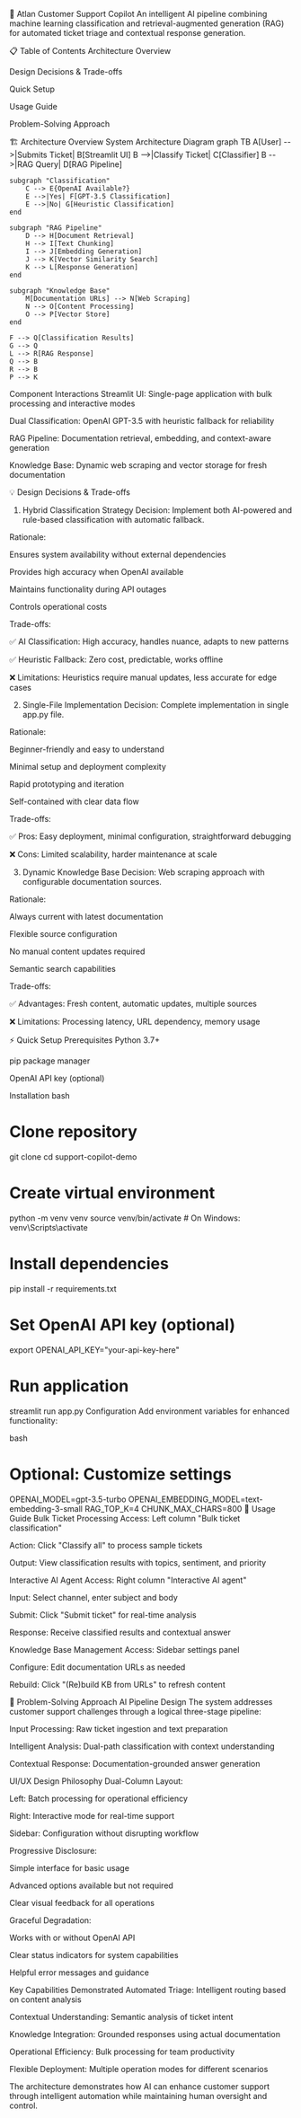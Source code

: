 🤖 Atlan Customer Support Copilot
An intelligent AI pipeline combining machine learning classification and retrieval-augmented generation (RAG) for automated ticket triage and contextual response generation.


📋 Table of Contents
Architecture Overview

Design Decisions & Trade-offs

Quick Setup

Usage Guide

Problem-Solving Approach

🏗️ Architecture Overview
System Architecture
Diagram
graph TB
    A[User] -->|Submits Ticket| B[Streamlit UI]
    B -->|Classify Ticket| C[Classifier]
    B -->|RAG Query| D[RAG Pipeline]
    
    subgraph "Classification"
        C --> E{OpenAI Available?}
        E -->|Yes| F[GPT-3.5 Classification]
        E -->|No| G[Heuristic Classification]
    end
    
    subgraph "RAG Pipeline"
        D --> H[Document Retrieval]
        H --> I[Text Chunking]
        I --> J[Embedding Generation]
        J --> K[Vector Similarity Search]
        K --> L[Response Generation]
    end
    
    subgraph "Knowledge Base"
        M[Documentation URLs] --> N[Web Scraping]
        N --> O[Content Processing]
        O --> P[Vector Store]
    end
    
    F --> Q[Classification Results]
    G --> Q
    L --> R[RAG Response]
    Q --> B
    R --> B
    P --> K


Component Interactions
Streamlit UI: Single-page application with bulk processing and interactive modes

Dual Classification: OpenAI GPT-3.5 with heuristic fallback for reliability

RAG Pipeline: Documentation retrieval, embedding, and context-aware generation

Knowledge Base: Dynamic web scraping and vector storage for fresh documentation

💡 Design Decisions & Trade-offs
1. Hybrid Classification Strategy
Decision: Implement both AI-powered and rule-based classification with automatic fallback.

Rationale:

Ensures system availability without external dependencies

Provides high accuracy when OpenAI available

Maintains functionality during API outages

Controls operational costs

Trade-offs:

✅ AI Classification: High accuracy, handles nuance, adapts to new patterns

✅ Heuristic Fallback: Zero cost, predictable, works offline

❌ Limitations: Heuristics require manual updates, less accurate for edge cases

2. Single-File Implementation
Decision: Complete implementation in single app.py file.

Rationale:

Beginner-friendly and easy to understand

Minimal setup and deployment complexity

Rapid prototyping and iteration

Self-contained with clear data flow

Trade-offs:

✅ Pros: Easy deployment, minimal configuration, straightforward debugging

❌ Cons: Limited scalability, harder maintenance at scale

3. Dynamic Knowledge Base
Decision: Web scraping approach with configurable documentation sources.

Rationale:

Always current with latest documentation

Flexible source configuration

No manual content updates required

Semantic search capabilities

Trade-offs:

✅ Advantages: Fresh content, automatic updates, multiple sources

❌ Limitations: Processing latency, URL dependency, memory usage

⚡ Quick Setup
Prerequisites
Python 3.7+

pip package manager

OpenAI API key (optional)

Installation
bash
# Clone repository
git clone <repository-url>
cd support-copilot-demo

# Create virtual environment
python -m venv venv
source venv/bin/activate  # On Windows: venv\Scripts\activate

# Install dependencies
pip install -r requirements.txt

# Set OpenAI API key (optional)
export OPENAI_API_KEY="your-api-key-here"

# Run application
streamlit run app.py
Configuration
Add environment variables for enhanced functionality:

bash
# Optional: Customize settings
OPENAI_MODEL=gpt-3.5-turbo
OPENAI_EMBEDDING_MODEL=text-embedding-3-small
RAG_TOP_K=4
CHUNK_MAX_CHARS=800
🚀 Usage Guide
Bulk Ticket Processing
Access: Left column "Bulk ticket classification"

Action: Click "Classify all" to process sample tickets

Output: View classification results with topics, sentiment, and priority

Interactive AI Agent
Access: Right column "Interactive AI agent"

Input: Select channel, enter subject and body

Submit: Click "Submit ticket" for real-time analysis

Response: Receive classified results and contextual answer

Knowledge Base Management
Access: Sidebar settings panel

Configure: Edit documentation URLs as needed

Rebuild: Click "(Re)build KB from URLs" to refresh content

🎯 Problem-Solving Approach
AI Pipeline Design
The system addresses customer support challenges through a logical three-stage pipeline:

Input Processing: Raw ticket ingestion and text preparation

Intelligent Analysis: Dual-path classification with context understanding

Contextual Response: Documentation-grounded answer generation

UI/UX Design Philosophy
Dual-Column Layout:

Left: Batch processing for operational efficiency

Right: Interactive mode for real-time support

Sidebar: Configuration without disrupting workflow

Progressive Disclosure:

Simple interface for basic usage

Advanced options available but not required

Clear visual feedback for all operations

Graceful Degradation:

Works with or without OpenAI API

Clear status indicators for system capabilities

Helpful error messages and guidance

Key Capabilities Demonstrated
Automated Triage: Intelligent routing based on content analysis

Contextual Understanding: Semantic analysis of ticket intent

Knowledge Integration: Grounded responses using actual documentation

Operational Efficiency: Bulk processing for team productivity

Flexible Deployment: Multiple operation modes for different scenarios

The architecture demonstrates how AI can enhance customer support through intelligent automation while maintaining human oversight and control.

